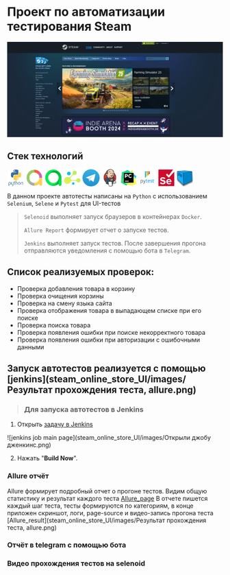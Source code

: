 # Проект по автоматизации тестирования Steam
![main page screenshot](steam_online_store_UI/images/steam.png)

## Стек технологий 
<p align="left">
<img align="center" src="steam_online_store_UI/images/python-original-wordmark.svg" width="40" height="40" alt="Python"/>
<img align="center" src="steam_online_store_UI/images/AllureReport.png" width="40" height="40" alt="Python"/>
<img align="center" src="steam_online_store_UI/images/AllureTestOps.png" width="40" height="40" alt="Python"/>
<img align="center" src="steam_online_store_UI/images/Selene.png" width="40" height="40" alt="Python"/>
<img align="center" src="steam_online_store_UI/images/Telegram.png" width="40" height="40" alt="Python"/>
<img align="center" src="steam_online_store_UI/images/jenkins-original.svg" width="40" height="40" alt="Python"/>
<img align="center" src="steam_online_store_UI/images/pycharm-original.svg" width="40" height="40" alt="Python"/>
<img align="center" src="steam_online_store_UI/images/pytest-original-wordmark.svg" width="40" height="40" alt="Python"/>
<img align="center" src="steam_online_store_UI/images/selenium-original.svg" width="40" height="40" alt="Python"/>
<img align="center" src="steam_online_store_UI/images/selenoid.png" width="40" height="40" alt="Python"/>

В данном проекте автотесты написаны на <code>Python</code> с использованием <code>Selenium</code>, <code>Selene</code> и <code>Pytest</code> для UI-тестов
>
> <code>Selenoid</code> выполняет запуск браузеров в контейнерах <code>Docker</code>.
>
> <code>Allure Report</code> формирует отчет о запуске тестов.
>
> <code>Jenkins</code> выполняет запуск тестов.
> После завершения прогона отправляются уведомления с помощью бота в <code>Telegram</code>.

## Список реализуемых проверок:
- Проверка добавления товара в корзину
- Проверка очищения корзины
- Проверка на смену языка сайта
- Проверка отображения товара в выпадающем списке при его поиске
- Проверка поиска товара
- Проверка появления ошибки при поиске некорректного товара
- Проверка появления ошибки при авторизации с ошибочными данными
## Запуск автотестов реализуется с помощью [jenkins](steam_online_store_UI/images/Результат прохождения теста, allure.png) 

> ### Для запуска автотестов в Jenkins
1. Открыть [задачу в Jenkins](https://jenkins.autotests.cloud/job/romanshkin_14_steam_online_store_ui/)

![jenkins job main page](steam_online_store_UI/images/Открыли джобу дженкинс.png)

2. Нажать "**Build Now**".
### Allure отчёт
Allure формирует подробный отчет о прогоне тестов. Видим общую статистику и результат каждого теста
[Allure_page](steam_online_store_UI/images/Allure-отчет.png)
В отчете пишется каждый шаг теста, тесты формируются по категориям, в конце приложен скриншот, логи, page-source и видео-запись прогона теста
[Allure_result](steam_online_store_UI/images/Результат прохождения теста, allure.png)

### Отчёт в telegram c помощью бота

### Видео прохождения тестов на selenoid


